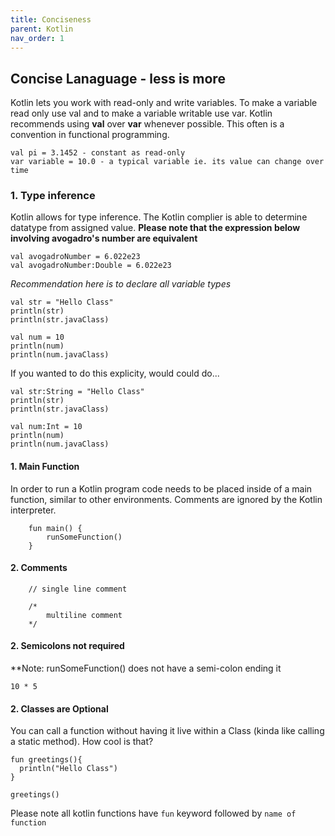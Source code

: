 ```yaml
---
title: Conciseness 
parent: Kotlin
nav_order: 1
---
```


## Concise Lanaguage - less is more ##

Kotlin lets you work with read-only and write variables. To make a variable
read only use val and to make a variable writable use var. Kotlin recommends
using **val** over **var** whenever possible. This often is a convention
in functional programming.

```
val pi = 3.1452 - constant as read-only
var variable = 10.0 - a typical variable ie. its value can change over time

```

### 1. Type inference ###

Kotlin allows for type inference. The Kotlin complier is able to determine 
datatype from assigned value. **Please note that the expression below involving
avogadro's number are equivalent**


```
val avogadroNumber = 6.022e23
val avogadroNumber:Double = 6.022e23

```

_Recommendation here is to declare all variable types_

```
val str = "Hello Class"
println(str)
println(str.javaClass)
```
```
val num = 10
println(num)
println(num.javaClass)
```

If you wanted to do this explicity, would could do...

```
val str:String = "Hello Class"
println(str)
println(str.javaClass)
```

```
val num:Int = 10
println(num)
println(num.javaClass)
```

#### 1. Main Function ####

 In order to run a Kotlin program code needs to be placed inside of a main function, similar to other 
 environments. Comments are ignored by the Kotlin interpreter.

```
    fun main() {
        runSomeFunction()
    }
```
#### 2. Comments ####
```
    // single line comment

    /*
        multiline comment 
    */ 
```


#### 2. Semicolons not required ####
**Note: runSomeFunction() does not have a semi-colon ending it
```
10 * 5
```


#### 2. Classes are Optional ####

You can call a function without having it live within a Class (kinda like calling a static method). How cool is that?

```
fun greetings(){
  println("Hello Class")
}

greetings()
```

Please note all kotlin functions have `fun` keyword followed by `name of function`